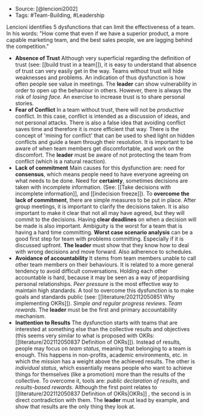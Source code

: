 - Source: [@lencioni2002]
- Tags: #Team-Building, #Leadership

Lencioni identifies 5 dysfunctions that can limit the effectiveness of a team. In his words: "How come that even if we have a superior product, a more capable marketing team, and the best sales people, we are lagging behind the competition."

- **Absence of Trust**
  Although very superficial regarding the definition of trust (see: [[build trust in a team]]), it is easy to understand that absence of trust can very easily get in the way. Teams without trust will hide weaknesses and problems. An indication of thus dysfunction is how often people see value in meetings. 
  The **leader** can show vulnerability in order to open up the behaviour in others. However, there is always the risk of *losing face*. An exercise to increase trust is to share personal stories.
- **Fear of Conflict**
  In a team without trust, there will not be *productive* conflict. In this case, conflict is intended as a discussion of ideas, and not personal attacks. There is also a false idea that avoiding conflict saves time and therefore it is more efficient that way. 
  There is the concept of 'mining for conflict' that can be used to shed light on hidden conflicts and guide a team through their resolution. It is important to be aware of when team members get discomfortable, and work on the discomfort. 
  The **leader** must be aware of not protecting the team from conflict (which is a natural reaction). 
- **Lack of commitment**
  Main causes for this dysfunction are: need for **consensus**, which means people need to have everyone agreeing on what needs to be done. Need for **certainty**, sometimes decisions are taken with incomplete information. (See: [[Take decisions with incomplete information]], and [[indecision freeze]]). 
  To **overcome the lack of commitment**, there are simple measures to be put in place. After group meetings, it is important to clarify the decisions taken. It is also important to make it clear that not all may have agreed, but they will commit to the decisions. 
  Having **clear deadlines** on when a decision will be made is also important. Ambiguity is the worst for a team that is having a hard time committing. 
  **Worst case scenario analysis** can be a good first step for team with problems committing. Especially if it is discussed upfront. 
  **The leader** must show that they know how to deal with wrong decisions and move forward. Also adherence to schedules. 
- **Avoidance of accountability**
  It stems from team members unable to call other team members on their behaviours. It is related to a more general tendency to avoid difficult conversations. Holding each other accountable is hard, because it may be seen as a way of jeopardising personal relationships. *Peer pressure* is the most effective way to maintain high standards. 
  A tool to overcome this dysfunction is to make goals and standards public (see: [[literature/202112050851 Why implementing OKRs]]). *Simple and regular progress reviews*. *Team rewards*. 
  The **leader** must be the first and primary accountability mechanism. 
- **Inattention to Results**
  The dysfunction starts with teams that are interested at something else than the collective results and objectives (this seems very similar to what is proposed with OKRs: [[literature/202112050837 Definition of OKRs]]). Instead of results, people may focus on *team status*, meaning that belonging to a team is enough. This happens in non-profits, academic environments, etc. in which the *mission* has a weight above the achieved results. The other is *individual status*, which essentially means people who want to achieve things for themselves (like a promotion) more than the results of the collective. 
  To overcome it, tools are: *public declaration of results*, and *results-based rewards.* Although the first point relates to [[literature/202112050837 Definition of OKRs|OKRs]] , the second is in direct contradiction with them. 
   The **leader** must lead by example, and show that results are the only thing they look at. 